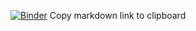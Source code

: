 [![Binder](https://mybinder.org/badge_logo.svg)](https://mybinder.org/v2/gh/JuliaEnergy/PowerDynamicsExamples/master?filepath=ieee14-4th-minimal%2Frunexample.ipynb)
Copy markdown link to clipboard
